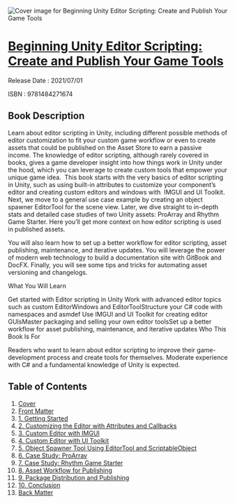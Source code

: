 ![Cover image for Beginning Unity Editor Scripting: Create and Publish Your Game Tools](https://imgdetail.ebookreading.net/cover/cover/202109/EB9781484271674.jpg)

[Beginning Unity Editor Scripting: Create and Publish Your Game Tools](https://ebookreading.net/view/book/Beginning+Unity+Editor+Scripting%3A+Create+and+Publish+Your+Game+Tools-EB9781484271674_1.html "Beginning Unity Editor Scripting: Create and Publish Your Game Tools")
====================================================================================================================

Release Date : 2021/07/01

ISBN : 9781484271674

Book Description
-----------------

Learn about editor scripting in Unity, including different possible methods of editor customization to fit your custom game workflow or even to create assets that could be published on the Asset Store to earn a passive income.&nbsp;The knowledge of editor scripting, although rarely covered in books, gives a game developer insight into how things work in Unity under the hood, which you can leverage to create custom tools that empower your unique game idea.&nbsp;
This book starts with the very basics of editor scripting in Unity, such as using built-in attributes to customize your component’s editor and creating custom editors and windows with &nbsp;IMGUI and UI Toolkit. Next, we move to a general use case example by creating an object spawner EditorTool for the scene view. Later, we dive straight to in-depth stats and detailed case studies of two Unity assets: ProArray and Rhythm Game Starter. Here you’ll get more context on how editor scripting is used in published assets.


You will also learn how to set up a better workflow for editor scripting, asset publishing, maintenance, and iterative updates. You will leverage the power of modern web technology to build a documentation site with GitBook and DocFX. Finally, you will see some tips and tricks for automating asset versioning and changelogs.&nbsp;

What You Will Learn

Get      started with Editor scripting in Unity Work      with advanced editor topics such as custom EditorWindows and EditorToolStructure      your C# code with namespaces and asmdef Use      IMGUI and UI Toolkit for creating editor GUIsMaster      packaging and selling your own editor toolsSet up      a better workflow for asset publishing, maintenance, and iterative updates Who This Book Is For

Readers who want to learn about editor scripting to improve their game-development process and create tools for themselves. Moderate experience with C# and a fundamental knowledge of Unity is expected.


Table of Contents
-----------------

1. [Cover](https://ebookreading.net/view/book/Beginning+Unity+Editor+Scripting%3A+Create+and+Publish+Your+Game+Tools-EB9781484271674_1.html)
1. [Front Matter](https://ebookreading.net/view/book/Beginning+Unity+Editor+Scripting%3A+Create+and+Publish+Your+Game+Tools-EB9781484271674_2.html)
1. [1.&nbsp;Getting Started](https://ebookreading.net/view/book/Beginning+Unity+Editor+Scripting%3A+Create+and+Publish+Your+Game+Tools-EB9781484271674_3.html)
1. [2.&nbsp;Customizing the Editor with Attributes and Callbacks](https://ebookreading.net/view/book/Beginning+Unity+Editor+Scripting%3A+Create+and+Publish+Your+Game+Tools-EB9781484271674_4.html)
1. [3.&nbsp;Custom Editor with IMGUI](https://ebookreading.net/view/book/Beginning+Unity+Editor+Scripting%3A+Create+and+Publish+Your+Game+Tools-EB9781484271674_5.html)
1. [4.&nbsp;Custom Editor with UI Toolkit](https://ebookreading.net/view/book/Beginning+Unity+Editor+Scripting%3A+Create+and+Publish+Your+Game+Tools-EB9781484271674_6.html)
1. [5.&nbsp;Object Spawner Tool Using EditorTool and ScriptableObject](https://ebookreading.net/view/book/Beginning+Unity+Editor+Scripting%3A+Create+and+Publish+Your+Game+Tools-EB9781484271674_7.html)
1. [6.&nbsp;Case Study: ProArray](https://ebookreading.net/view/book/Beginning+Unity+Editor+Scripting%3A+Create+and+Publish+Your+Game+Tools-EB9781484271674_8.html)
1. [7.&nbsp;Case Study: Rhythm Game Starter](https://ebookreading.net/view/book/Beginning+Unity+Editor+Scripting%3A+Create+and+Publish+Your+Game+Tools-EB9781484271674_9.html)
1. [8.&nbsp;Asset Workflow for Publishing](https://ebookreading.net/view/book/Beginning+Unity+Editor+Scripting%3A+Create+and+Publish+Your+Game+Tools-EB9781484271674_10.html)
1. [9.&nbsp;Package Distribution and Publishing](https://ebookreading.net/view/book/Beginning+Unity+Editor+Scripting%3A+Create+and+Publish+Your+Game+Tools-EB9781484271674_11.html)
1. [10.&nbsp;Conclusion](https://ebookreading.net/view/book/Beginning+Unity+Editor+Scripting%3A+Create+and+Publish+Your+Game+Tools-EB9781484271674_12.html)
1. [Back Matter](https://ebookreading.net/view/book/Beginning+Unity+Editor+Scripting%3A+Create+and+Publish+Your+Game+Tools-EB9781484271674_13.html)
